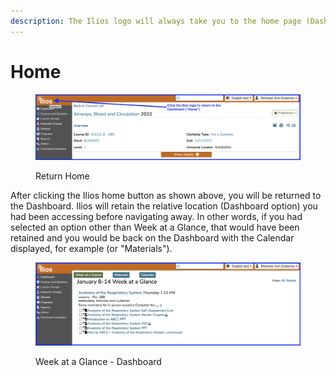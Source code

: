 ```yaml
---
description: The Ilios logo will always take you to the home page (Dashboard).
---
```


# Home

<figure><img src="../images/home_link_1.png" alt=""><figcaption><p>Return Home</p></figcaption></figure>

After clicking the Ilios home button as shown above, you will be returned to the Dashboard. Ilios will retain the relative location (Dashboard option) you had been accessing before navigating away. In other words, if you had selected an option other than Week at a Glance, that would have been retained and you would be back on the Dashboard with the Calendar displayed, for example (or "Materials").

<figure><img src="../images/waag_update_1.png" alt=""><figcaption><p>Week at a Glance - Dashboard</p></figcaption></figure>
